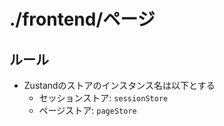 # ./frontend/ページ
## ルール
- Zustandのストアのインスタンス名は以下とする
  - セッションストア: `sessionStore`
  - ページストア: `pageStore`
